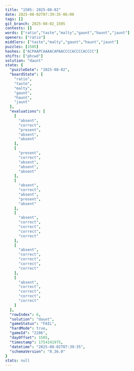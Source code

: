 ```yaml
---
title: "1505: 2025-08-02"
date: 2025-08-02T07:39:35-06:00
tags: []
git_branch: 2025-08-02_1505
contests: []
words: ["ratio","taste","malty","gaunt","haunt","jaunt"]
openers: ["ratio"]
middlers: ["taste","malty","gaunt","haunt","jaunt"]
puzzles: [1505]
hashes: ["ACPAAPCAAAACAPAACCCCACCCCACCCC"]
shifts: ["phcwd"]
solution: "daunt"
state: {
  "puzzleDate": "2025-08-02",
  "boardState": [
    "ratio",
    "taste",
    "malty",
    "gaunt",
    "haunt",
    "jaunt"
  ],
  "evaluations": [
    [
      "absent",
      "correct",
      "present",
      "absent",
      "absent"
    ],
    [
      "present",
      "correct",
      "absent",
      "absent",
      "absent"
    ],
    [
      "absent",
      "correct",
      "absent",
      "present",
      "absent"
    ],
    [
      "absent",
      "correct",
      "correct",
      "correct",
      "correct"
    ],
    [
      "absent",
      "correct",
      "correct",
      "correct",
      "correct"
    ],
    [
      "absent",
      "correct",
      "correct",
      "correct",
      "correct"
    ]
  ],
  "rowIndex": 6,
  "solution": "daunt",
  "gameStatus": "FAIL",
  "hardMode": true,
  "gameId": "2206",
  "dayOffset": 1505,
  "timestamp": 1754141975,
  "datetime": "2025-08-02T07:39:35",
  "schemaVersion": "0.36.0"
}
stats: null
---
```

<!-- more -->
